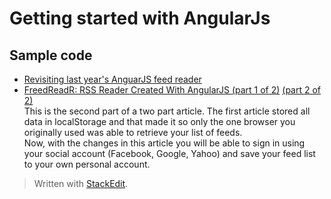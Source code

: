 
# Getting started with AngularJs

## Sample code

* [Revisiting last year's AnguarJS feed reader](http://davidandsuzi.com/revisiting-last-years-angularjs-feed-reader/)
* [FreedReadR: RSS Reader Created With AngularJS (part 1 of 2)](http://www.codeproject.com/Articles/817417/FreedReadR-RSS-Reader-Created-With-AngularJS-part)  [(part 2 of 2)](http://www.codeproject.com/Articles/820771/FreedReadR-RSS-Reader-Created-With-AngularJS-par)  
	This is the second part of a two part article.  The first article stored all data in localStorage and that made it so only the one browser you originally used was able to retrieve your list of feeds.   
	Now, with the changes in this article you will be able to sign in using your social account (Facebook, Google, Yahoo) and save your feed list to your own personal account.



> Written with [StackEdit](https://stackedit.io/).